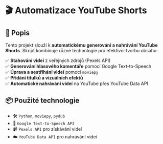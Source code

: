 # 🎬 Automatizace YouTube Shorts  

## 📖 Popis  
Tento projekt slouží k **automatickému generování a nahrávání YouTube Shorts**. Skript kombinuje různé technologie pro efektivní tvorbu obsahu:  

✅ **Stahování videí** z veřejných zdrojů (Pexels API)  
✅ **Generování hlasového komentáře** pomocí Google Text-to-Speech  
✅ **Úprava a sestříhání videí** pomocí `moviepy`  
✅ **Přidání titulků a vizuálních efektů**  
✅ **Automatické nahrávání videí** na YouTube přes YouTube Data API  

## 📦 Použité technologie  
- 🛠️ `Python`, `moviepy`, `pydub`  
- 🎤 `Google Text-to-Speech API`  
- 📹 `Pexels API` pro získávání videí  
- ☁️ `YouTube Data API` pro nahrávání videí  

